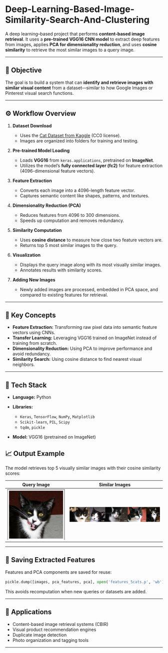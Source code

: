 # Deep-Learning-Based-Image-Similarity-Search-And-Clustering

A deep learning–based project that performs **content-based image retrieval**. It uses a **pre-trained VGG16 CNN model** to extract deep features from images, applies **PCA for dimensionality reduction**, and uses **cosine similarity** to retrieve the most similar images to a query image.

---

## 🎯 Objective

The goal is to build a system that can **identify and retrieve images with similar visual content** from a dataset—similar to how Google Images or Pinterest visual search functions.

---

## ⚙️ Workflow Overview

1. **Dataset Download**

   * Uses the [Cat Dataset from Kaggle](https://www.kaggle.com/datasets/crawford/cat-dataset) (CC0 license).
   * Images are organized into folders for training and testing.

2. **Pre-trained Model Loading**

   * Loads **VGG16** from `keras.applications`, pretrained on **ImageNet**.
   * Utilizes the model’s **fully connected layer (fc2)** for feature extraction (4096-dimensional feature vectors).

3. **Feature Extraction**

   * Converts each image into a 4096-length feature vector.
   * Captures semantic content like shapes, patterns, and textures.

4. **Dimensionality Reduction (PCA)**

   * Reduces features from 4096 to 300 dimensions.
   * Speeds up computation and removes redundancy.

5. **Similarity Computation**

   * Uses **cosine distance** to measure how close two feature vectors are.
   * Returns top 5 most similar images to the query.

6. **Visualization**

   * Displays the query image along with its most visually similar images.
   * Annotates results with similarity scores.

7. **Adding New Images**

   * Newly added images are processed, embedded in PCA space, and compared to existing features for retrieval.

---

## 🧠 Key Concepts

* **Feature Extraction:** Transforming raw pixel data into semantic feature vectors using CNNs.
* **Transfer Learning:** Leveraging VGG16 trained on ImageNet instead of training from scratch.
* **Dimensionality Reduction:** Using PCA to improve performance and avoid redundancy.
* **Similarity Search:** Using cosine distance to find nearest visual neighbors.

---

## 🧩 Tech Stack

* **Language:** Python
* **Libraries:**

  * `Keras`, `TensorFlow`, `NumPy`, `Matplotlib`
  * `Scikit-learn`, `PIL`, `Scipy`
  * `tqdm`, `pickle`
* **Model:** VGG16 (pretrained on ImageNet)


## 📈 Output Example

The model retrieves top 5 visually similar images with their cosine similarity scores:

| Query Image                | Similar Images                                                                                                                                   |
| -------------------------- | ------------------------------------------------------------------------------------------------------------------------------------------------ |
| ![query](images/query.png) | ![similar1](images/result.png)  |

---

## 💾 Saving Extracted Features

Features and PCA components are saved for reuse:

```python
pickle.dump([images, pca_features, pca], open('features_5cats.p', 'wb'))
```

This avoids recomputation when new queries or datasets are added.

---

## 🧩 Applications

* Content-based image retrieval systems (CBIR)
* Visual product recommendation engines
* Duplicate image detection
* Photo organization and tagging tools

---

